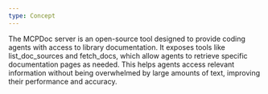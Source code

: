 ```yaml
---
type: Concept
---
```


The MCPDoc server is an open-source tool designed to provide coding agents with access to library documentation. It exposes tools like list_doc_sources and fetch_docs, which allow agents to retrieve specific documentation pages as needed. This helps agents access relevant information without being overwhelmed by large amounts of text, improving their performance and accuracy.